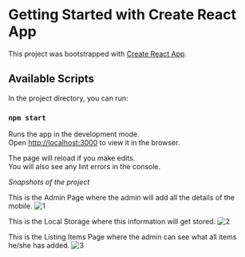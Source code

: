 # Getting Started with Create React App

This project was bootstrapped with [Create React App](https://github.com/facebook/create-react-app).

## Available Scripts

In the project directory, you can run:

### `npm start`

Runs the app in the development mode.\
Open [http://localhost:3000](http://localhost:3000) to view it in the browser.

The page will reload if you make edits.\
You will also see any lint errors in the console.

*Snapshots of the project*

This is the Admin Page where the admin will add all the details of the mobile.
![1](https://user-images.githubusercontent.com/72558642/115146108-c5317200-a072-11eb-9a93-c5e25da8a022.PNG)

This is the Local Storage where this information will get stored.
![2](https://user-images.githubusercontent.com/72558642/115146116-cbbfe980-a072-11eb-921b-f4079ed75732.PNG)

This is the Listing Items Page where the admin can see what all items he/she has added.
![3](https://user-images.githubusercontent.com/72558642/115146129-d5495180-a072-11eb-861b-a76fbdc880ca.PNG)
